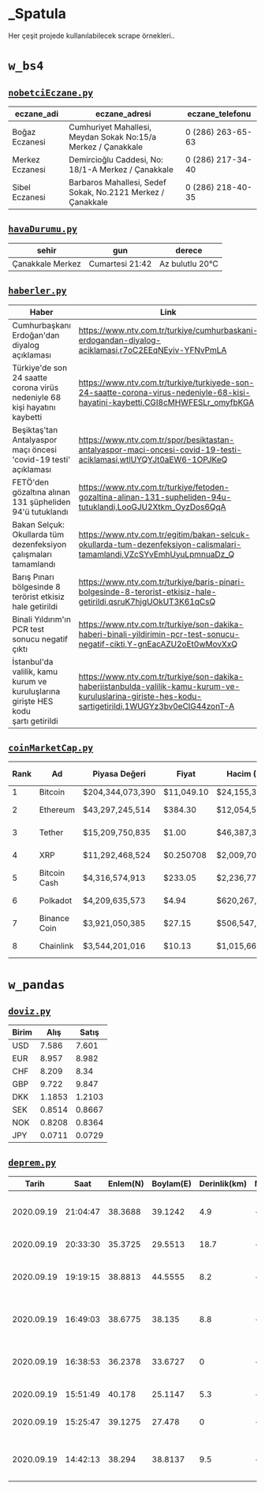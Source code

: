 # _Spatula

Her çeşit projede kullanılabilecek scrape örnekleri..

# `w_bs4`

## [`nobetciEczane.py`](https://github.com/KekikAkademi/Depo/blob/master/Python/02_Kaziyici/_Spatula/w_bs4/nobetciEczane.py)

| eczane_adi      | eczane_adresi                                                 | eczane_telefonu   |
|-----------------|---------------------------------------------------------------|-------------------|
| Boğaz Eczanesi  | Cumhuriyet Mahallesi, Meydan Sokak No:15/a Merkez / Çanakkale | 0 (286) 263-65-63 |
| Merkez Eczanesi | Demircioğlu Caddesi, No: 18/1-A Merkez / Çanakkale            | 0 (286) 217-34-40 |
| Sibel Eczanesi  | Barbaros Mahallesi, Sedef Sokak, No.2121 Merkez / Çanakkale   | 0 (286) 218-40-35 |

## [`havaDurumu.py`](https://github.com/KekikAkademi/Depo/blob/master/Python/02_Kaziyici/_Spatula/w_bs4/havaDurumu.py)

| sehir            | gun             | derece          |
|------------------|-----------------|-----------------|
| Çanakkale Merkez | Cumartesi 21:42 | Az bulutlu 20°C |

## [`haberler.py`](https://github.com/KekikAkademi/Depo/blob/master/Python/02_Kaziyici/_Spatula/w_bs4/haberler.py)

| Haber                                                                                           | Link                                                                                                                                                  |
|-------------------------------------------------------------------------------------------------|-------------------------------------------------------------------------------------------------------------------------------------------------------|
| Cumhurbaşkanı Erdoğan'dan diyalog açıklaması                                                    | https://www.ntv.com.tr/turkiye/cumhurbaskani-erdogandan-diyalog-aciklamasi,r7oC2EEqNEyiv-YFNvPmLA                                                     |
| Türkiye'de son 24 saatte corona virüs nedeniyle 68 kişi hayatını kaybetti                       | https://www.ntv.com.tr/turkiye/turkiyede-son-24-saatte-corona-virus-nedeniyle-68-kisi-hayatini-kaybetti,CGI8cMHWFESLr_omyfbKGA                        |
| Beşiktaş'tan Antalyaspor maçı öncesi 'covid-19 testi' açıklaması                                | https://www.ntv.com.tr/spor/besiktastan-antalyaspor-maci-oncesi-covid-19-testi-aciklamasi,wtlUYQYJt0aEW6-1OPJKeQ                                      |
| FETÖ'den gözaltına alınan 131 şüpheliden 94'ü tutuklandı                                        | https://www.ntv.com.tr/turkiye/fetoden-gozaltina-alinan-131-supheliden-94u-tutuklandi,LooGJU2Xtkm_OyzDos6QqA                                          |
| Bakan Selçuk: Okullarda tüm dezenfeksiyon çalışmaları tamamlandı                                | https://www.ntv.com.tr/egitim/bakan-selcuk-okullarda-tum-dezenfeksiyon-calismalari-tamamlandi,VZcSYvEmhUyuLpmnuaDz_Q                                  |
| Barış Pınarı bölgesinde 8 terörist etkisiz hale getirildi                                       | https://www.ntv.com.tr/turkiye/baris-pinari-bolgesinde-8-terorist-etkisiz-hale-getirildi,qsruK7hjgUOkUT3K61qCsQ                                       |
| Binali Yıldırım'ın PCR test sonucu negatif çıktı                                                | https://www.ntv.com.tr/turkiye/son-dakika-haberi-binali-yildirimin-pcr-test-sonucu-negatif-cikti,Y-gnEacAZU2oEt0wMovXxQ                               |
| İstanbul'da valilik, kamu kurum ve kuruluşlarına girişte HES kodu şartı getirildi               | https://www.ntv.com.tr/turkiye/son-dakika-haberiistanbulda-valilik-kamu-kurum-ve-kuruluslarina-giriste-hes-kodu-sartigetirildi,1WUGYz3bv0eClG44zonT-A |

## [`coinMarketCap.py`](https://github.com/KekikAkademi/Depo/blob/master/Python/02_Kaziyici/_Spatula/w_bs4/coinMarketCap.py)

|   Rank | Ad                      | Piyasa Değeri    | Fiyat      | Hacim (24s)     | Dolaşan Arz           | Değişim (24s)   |
|--------|-------------------------|------------------|------------|-----------------|-----------------------|-----------------|
|      1 | Bitcoin                 | $204,344,073,390 | $11,049.10 | $24,155,353,912 | 18,494,181 BTC        | 1.40%           |
|      2 | Ethereum                | $43,297,245,514  | $384.30    | $12,054,501,377 | 112,666,160 ETH       | 0.10%           |
|      3 | Tether                  | $15,209,750,835  | $1.00      | $46,387,356,785 | 15,197,997,786 USDT * | -0.03%          |
|      4 | XRP                     | $11,292,468,524  | $0.250708  | $2,009,703,399  | 45,042,338,912 XRP *  | 0.26%           |
|      5 | Bitcoin Cash            | $4,316,574,913   | $233.05    | $2,236,771,056  | 18,522,113 BCH        | -0.69%          |
|      6 | Polkadot                | $4,209,635,573   | $4.94      | $620,267,443    | 852,647,705 DOT *     | -5.01%          |
|      7 | Binance Coin            | $3,921,050,385   | $27.15     | $506,547,877    | 144,406,560 BNB *     | -1.53%          |
|      8 | Chainlink               | $3,544,201,016   | $10.13     | $1,015,663,455  | 350,000,000 LINK *    | -3.22%          |

# `w_pandas`

## [`doviz.py`](https://github.com/KekikAkademi/Depo/blob/master/Python/02_Kaziyici/_Spatula/w_pandas/doviz.py)

| Birim   |    Alış |   Satış |
|---------|---------|---------|
| USD     |  7.586  |  7.601  |
| EUR     |  8.957  |  8.982  |
| CHF     |  8.209  |  8.34   |
| GBP     |  9.722  |  9.847  |
| DKK     |  1.1853 |  1.2103 |
| SEK     |  0.8514 |  0.8667 |
| NOK     |  0.8208 |  0.8364 |
| JPY     |  0.0711 |  0.0729 |

## [`deprem.py`](https://github.com/KekikAkademi/Depo/blob/master/Python/02_Kaziyici/_Spatula/w_pandas/deprem.py)

| Tarih      | Saat     |   Enlem(N) |   Boylam(E) |   Derinlik(km) | MD   |   ML | MS   | Yer                                                         |
|------------|----------|------------|-------------|----------------|------|------|------|-------------------------------------------------------------|
| 2020.09.19 | 21:04:47 |    38.3688 |     39.1242 |            4.9 | -.-  |  1.5 | -.-  | AKSEKI-SIVRICE (ELAZIG) İlksel                              |
| 2020.09.19 | 20:33:30 |    35.3725 |     29.5513 |           18.7 | -.-  |  2.3 | -.-  | AKDENIZ İlksel                                              |
| 2020.09.19 | 19:19:15 |    38.8813 |     44.5555 |            8.2 | -.-  |  2.7 | -.-  | TURKIYE-IRAN SINIR BOLGESI İlksel                           |
| 2020.09.19 | 16:49:03 |    38.6775 |     38.135  |            8.8 | -.-  |  2.1 | -.-  | AKYAZI-YAZIHAN (MALATYA) İlksel                             |
| 2020.09.19 | 16:38:53 |    36.2378 |     33.6727 |            0   | -.-  |  1.5 | -.-  | ISIKLI-SILIFKE (MERSIN) İlksel                              |
| 2020.09.19 | 15:51:49 |    40.178  |     25.1147 |            5.3 | -.-  |  2.5 | -.-  | EGE DENIZI İlksel                                           |
| 2020.09.19 | 15:25:47 |    39.1275 |     27.478  |            0   | -.-  |  1.5 | -.-  | CUMALI-KINIK (IZMIR) İlksel                                 |
| 2020.09.19 | 14:42:13 |    38.294  |     38.8137 |            9.5 | -.-  |  1.6 | -.-  | BOLUKKAYA-PUTURGE (MALATYA) İlksel                          |
